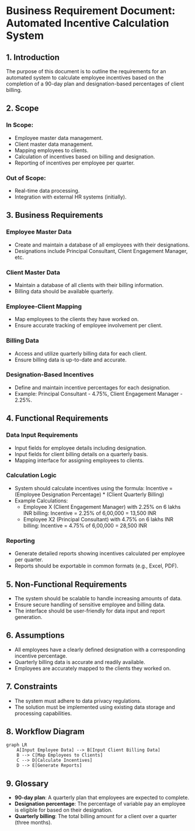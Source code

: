 # Business Requirement Document: Automated Incentive Calculation System

## 1. Introduction
The purpose of this document is to outline the requirements for an automated system to calculate employee incentives based on the completion of a 90-day plan and designation-based percentages of client billing.

## 2. Scope
### In Scope:
- Employee master data management.
- Client master data management.
- Mapping employees to clients.
- Calculation of incentives based on billing and designation.
- Reporting of incentives per employee per quarter.

### Out of Scope:
- Real-time data processing.
- Integration with external HR systems (initially).

## 3. Business Requirements
### Employee Master Data
- Create and maintain a database of all employees with their designations.
- Designations include Principal Consultant, Client Engagement Manager, etc.

### Client Master Data
- Maintain a database of all clients with their billing information.
- Billing data should be available quarterly.

### Employee-Client Mapping
- Map employees to the clients they have worked on.
- Ensure accurate tracking of employee involvement per client.

### Billing Data
- Access and utilize quarterly billing data for each client.
- Ensure billing data is up-to-date and accurate.

### Designation-Based Incentives
- Define and maintain incentive percentages for each designation.
- Example: Principal Consultant - 4.75%, Client Engagement Manager - 2.25%.

## 4. Functional Requirements
### Data Input Requirements
- Input fields for employee details including designation.
- Input fields for client billing details on a quarterly basis.
- Mapping interface for assigning employees to clients.

### Calculation Logic
- System should calculate incentives using the formula:
  Incentive = (Employee Designation Percentage) * (Client Quarterly Billing)
- Example Calculations:
  - Employee X (Client Engagement Manager) with 2.25% on 6 lakhs INR billing: Incentive = 2.25% of 6,00,000 = 13,500 INR
  - Employee X2 (Principal Consultant) with 4.75% on 6 lakhs INR billing: Incentive = 4.75% of 6,00,000 = 28,500 INR

### Reporting
- Generate detailed reports showing incentives calculated per employee per quarter.
- Reports should be exportable in common formats (e.g., Excel, PDF).

## 5. Non-Functional Requirements
- The system should be scalable to handle increasing amounts of data.
- Ensure secure handling of sensitive employee and billing data.
- The interface should be user-friendly for data input and report generation.

## 6. Assumptions
- All employees have a clearly defined designation with a corresponding incentive percentage.
- Quarterly billing data is accurate and readily available.
- Employees are accurately mapped to the clients they worked on.

## 7. Constraints
- The system must adhere to data privacy regulations.
- The solution must be implemented using existing data storage and processing capabilities.

## 8. Workflow Diagram
```mermaid
graph LR
    A[Input Employee Data] --> B[Input Client Billing Data]
    B --> C[Map Employees to Clients]
    C --> D[Calculate Incentives]
    D --> E[Generate Reports]
```

## 9. Glossary
- **90-day plan**: A quarterly plan that employees are expected to complete.
- **Designation percentage**: The percentage of variable pay an employee is eligible for based on their designation.
- **Quarterly billing**: The total billing amount for a client over a quarter (three months).
